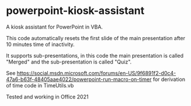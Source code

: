 # powerpoint-kiosk-assistant
A kiosk assistant for PowerPoint in VBA.

This code automatically resets the first slide of the main presentation after 10 minutes time of inactivity.

It supports sub-presentations, in this code the main presentation is called "Merged" and the sub-presentation is called "Quiz".

See https://social.msdn.microsoft.com/forums/en-US/9f6891f2-d0c4-47a6-b63f-48405aae4022/powerpoint-run-macro-on-timer for derivation of time code in TimeUtils.vb

Tested and working in Office 2021
